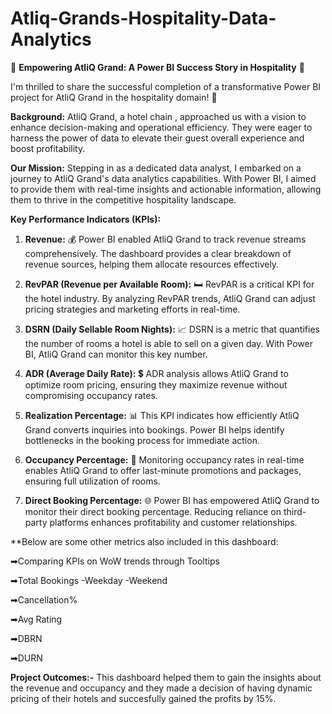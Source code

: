 # Atliq-Grands-Hospitality-Data-Analytics
🚀 **Empowering AtliQ Grand: A Power BI Success Story in Hospitality** 🏨

I'm thrilled to share the successful completion of a transformative Power BI project for AtliQ Grand in the hospitality domain! 🌟

**Background:**
AtliQ Grand, a hotel chain , approached us with a vision to enhance decision-making and operational efficiency. They were eager to harness the power of data to elevate their guest overall experience and boost profitability.

**Our Mission:**
Stepping in as a dedicated data analyst, I embarked on a journey to AtliQ Grand's data analytics capabilities. With Power BI, I aimed to provide them with real-time insights and actionable information, allowing them to thrive in the competitive hospitality landscape.

**Key Performance Indicators (KPIs):**

1. **Revenue:** 💰
Power BI enabled AtliQ Grand to track revenue streams comprehensively. The dashboard provides a clear breakdown of revenue sources, helping them allocate resources effectively.

2. **RevPAR (Revenue per Available Room):** 🛏️
RevPAR is a critical KPI for the hotel industry. By analyzing RevPAR trends, AtliQ Grand can adjust pricing strategies and marketing efforts in real-time.

3. **DSRN (Daily Sellable Room Nights):** 📈
DSRN is a metric that quantifies the number of rooms a hotel is able to sell on a given day. With Power BI, AtliQ Grand can monitor this key number.

4. **ADR (Average Daily Rate):** 💲
ADR analysis allows AtliQ Grand to optimize room pricing, ensuring they maximize revenue without compromising occupancy rates.

5. **Realization Percentage:** 📊
This KPI indicates how efficiently AtliQ Grand converts inquiries into bookings. Power BI helps identify bottlenecks in the booking process for immediate action.

6. **Occupancy Percentage:** 🏨
Monitoring occupancy rates in real-time enables AtliQ Grand to offer last-minute promotions and packages, ensuring full utilization of rooms.

7. **Direct Booking Percentage:** 🌐
Power BI has empowered AtliQ Grand to monitor their direct booking percentage. Reducing reliance on third-party platforms enhances profitability and customer relationships.

**Below are some other metrics also included in this dashboard:

➡Comparing KPIs on WoW trends through Tooltips

➡Total Bookings
  -Weekday
  -Weekend
  
➡Cancellation%

➡Avg Rating

➡DBRN

➡DURN

**Project Outcomes:-**
This dashboard helped them to gain the insights about the revenue and occupancy and they made a decision of having dynamic pricing of their hotels and succesfully gained the profits by 15%.
